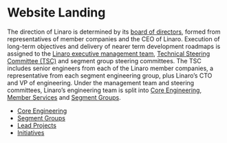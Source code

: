 # Website Landing

The direction of Linaro is determined by its [board of directors](http://www.linaro.org/organization/board/), formed from representatives of member companies and the CEO of Linaro. Execution of long-term objectives and delivery of nearer term development roadmaps is assigned to the [Linaro executive management team](http://www.linaro.org/organization/executive/), [Technical Steering Committee (TSC)](http://www.linaro.org/organization/tsc/) and segment group steering committees. The TSC includes senior engineers from each of the Linaro member companies, a representative from each segment engineering group, plus Linaro’s CTO and VP of engineering. Under the management team and steering committees, Linaro’s engineering team is split into [Core Engineering](Linaro.org/core/README.md), [Member Services](http://www.linaro.org/member-services/) and [Segment Groups](Linaro.org/groups/README.md).

- [Core Engineering](Linaro.org/core/README.md)
- [Segment Groups](Linaro.org/groups/README.md)
- [Lead Projects](Linaro.org/projects/README.md)
- [Initiatives](Linaro.org/initiatives/README.md)